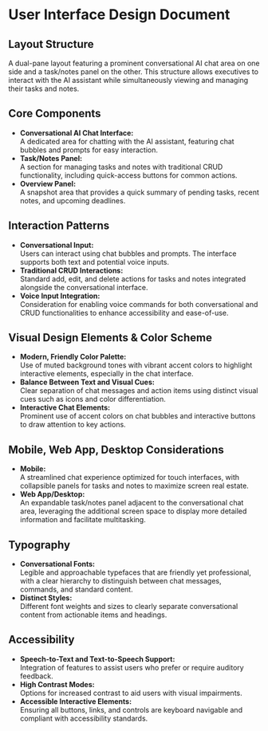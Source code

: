# User Interface Design Document

## Layout Structure
A dual-pane layout featuring a prominent conversational AI chat area on one side and a task/notes panel on the other. This structure allows executives to interact with the AI assistant while simultaneously viewing and managing their tasks and notes.

## Core Components
- **Conversational AI Chat Interface:**  
  A dedicated area for chatting with the AI assistant, featuring chat bubbles and prompts for easy interaction.
- **Task/Notes Panel:**  
  A section for managing tasks and notes with traditional CRUD functionality, including quick-access buttons for common actions.
- **Overview Panel:**  
  A snapshot area that provides a quick summary of pending tasks, recent notes, and upcoming deadlines.

## Interaction Patterns
- **Conversational Input:**  
  Users can interact using chat bubbles and prompts. The interface supports both text and potential voice inputs.
- **Traditional CRUD Interactions:**  
  Standard add, edit, and delete actions for tasks and notes integrated alongside the conversational interface.
- **Voice Input Integration:**  
  Consideration for enabling voice commands for both conversational and CRUD functionalities to enhance accessibility and ease-of-use.

## Visual Design Elements & Color Scheme
- **Modern, Friendly Color Palette:**  
  Use of muted background tones with vibrant accent colors to highlight interactive elements, especially in the chat interface.
- **Balance Between Text and Visual Cues:**  
  Clear separation of chat messages and action items using distinct visual cues such as icons and color differentiation.
- **Interactive Chat Elements:**  
  Prominent use of accent colors on chat bubbles and interactive buttons to draw attention to key actions.

## Mobile, Web App, Desktop Considerations
- **Mobile:**  
  A streamlined chat experience optimized for touch interfaces, with collapsible panels for tasks and notes to maximize screen real estate.
- **Web App/Desktop:**  
  An expandable task/notes panel adjacent to the conversational chat area, leveraging the additional screen space to display more detailed information and facilitate multitasking.

## Typography
- **Conversational Fonts:**  
  Legible and approachable typefaces that are friendly yet professional, with a clear hierarchy to distinguish between chat messages, commands, and standard content.
- **Distinct Styles:**  
  Different font weights and sizes to clearly separate conversational content from actionable items and headings.

## Accessibility
- **Speech-to-Text and Text-to-Speech Support:**  
  Integration of features to assist users who prefer or require auditory feedback.
- **High Contrast Modes:**  
  Options for increased contrast to aid users with visual impairments.
- **Accessible Interactive Elements:**  
  Ensuring all buttons, links, and controls are keyboard navigable and compliant with accessibility standards.
